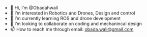 - 👋 Hi, I’m @Obadahwali
- 👀 I’m interested in Robotics and Drones, Design and control 
- 🌱 I’m currently learning ROS and drone development
- 💞️ I’m looking to collaborate on coding and mechanincal design
- 📫 How to reach me through email: obada.wali@gmail.com

<!---
Obadahwali/Obadahwali is a ✨ special ✨ repository because its `README.md` (this file) appears on your GitHub profile.
You can click the Preview link to take a look at your changes.
--->
